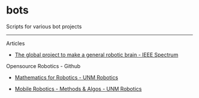 # bots
Scripts for various bot projects

- - - -

Articles

* [The global project to make a general robotic brain - IEEE Spectrum](https://spectrum.ieee.org/global-robotic-brain)

Opensource Robotics - Github

* [Mathematics for Robotics - UNM Robotics](https://github.com/michiganrobotics/rob501)

* [Mobile Robotics - Methods & Algos - UNM Robotics](https://github.com/UMich-CURLY-teaching/UMich-ROB-530-public)
